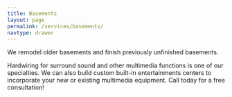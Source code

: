 ```yaml
---
title: Basements
layout: page
permalink: /services/basements/
navtype: drawer
---
```

We remodel older basements and finish previously unfinished basements.

Hardwiring for surround sound and other multimedia functions is one of our specialties. We can also build custom built-in entertainments centers to incorporate your new or existing multimedia equipment. Call today for a free consultation!